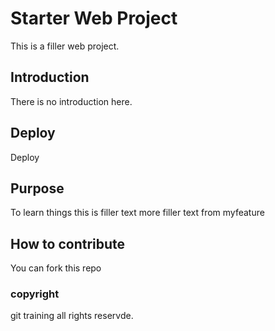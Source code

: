 # Starter Web Project
This is a filler web project.


## Introduction
There is no introduction here.

## Deploy
Deploy

## Purpose
To learn things
this is filler text
more filler text from myfeature

## How to contribute
You can fork this repo

### copyright
git training
all rights reservde.